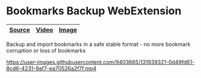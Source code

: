 [bookmarks-backup-webextension image]: https://user-images.githubusercontent.com/9403665/131948277-6f5fd3e4-275c-4b21-95b5-e8f1cdb2dd46.jpg "bookmarks selected in extension popup, ready for download"
[bookmarks-backup-webextension video]: https://user-images.githubusercontent.com/9403665/131939321-0d49fd61-8cd6-4231-9af7-ea70526a2f7f.mp4
[bookmarks-backup-webextension source]: https://github.com/RascalTwo/BookmarksBackupExtension

# Bookmarks Backup WebExtension

| [Source][bookmarks-backup-webextension source] | [Video][bookmarks-backup-webextension video] | [Image][bookmarks-backup-webextension image] |
| - | - | - |

Backup and import bookmarks in a safe stable format - no more bookmark corruption or loss of bookmarks

https://user-images.githubusercontent.com/9403665/131939321-0d49fd61-8cd6-4231-9af7-ea70526a2f7f.mp4
